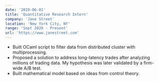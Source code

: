 ```yaml
---
date: '2019-06-01'
title: 'Quantitative Research Intern'
company: 'Jane Street'
location: 'New York City, NY'
range: 'Sept 2020 - Present'
url: 'https://www.janestreet.com'
---
```


- Built OCaml script to filter data from distributed cluster with multiprocessing.
- Proposed a solution to address long-latency trades after analyzing millions of trading data. My hypothesis was later validated by a firm-wide A/B test.
- Built mathematical model based on ideas from control theory.

